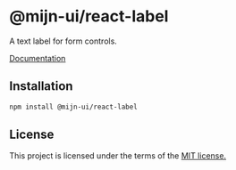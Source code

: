 
# @mijn-ui/react-label

A text label for form controls.

[Documentation](https://mijn-ui.vercel.app/docs/components/label)

## Installation

```sh
npm install @mijn-ui/react-label
```

## License

This project is licensed under the terms of the [MIT license.](https://github.com/mijn-ui/mijn-ui-react/blob/main/LICENSE)
